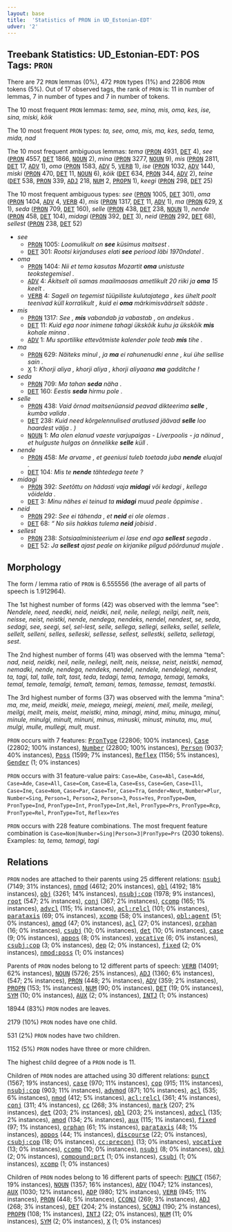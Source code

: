 ```yaml
---
layout: base
title:  'Statistics of PRON in UD_Estonian-EDT'
udver: '2'
---
```


## Treebank Statistics: UD_Estonian-EDT: POS Tags: `PRON`

There are 72 `PRON` lemmas (0%), 472 `PRON` types (1%) and 22806 `PRON` tokens (5%).
Out of 17 observed tags, the rank of `PRON` is: 11 in number of lemmas, 7 in number of types and 7 in number of tokens.

The 10 most frequent `PRON` lemmas: <em>tema, see, mina, mis, oma, kes, ise, sina, miski, kõik</em>

The 10 most frequent `PRON` types:  <em>ta, see, oma, mis, ma, kes, seda, tema, mida, nad</em>

The 10 most frequent ambiguous lemmas: <em>tema</em> (<tt><a href="et_edt-pos-PRON.html">PRON</a></tt> 4931, <tt><a href="et_edt-pos-DET.html">DET</a></tt> 4), <em>see</em> (<tt><a href="et_edt-pos-PRON.html">PRON</a></tt> 4557, <tt><a href="et_edt-pos-DET.html">DET</a></tt> 1866, <tt><a href="et_edt-pos-NOUN.html">NOUN</a></tt> 2), <em>mina</em> (<tt><a href="et_edt-pos-PRON.html">PRON</a></tt> 3277, <tt><a href="et_edt-pos-NOUN.html">NOUN</a></tt> 9), <em>mis</em> (<tt><a href="et_edt-pos-PRON.html">PRON</a></tt> 2811, <tt><a href="et_edt-pos-DET.html">DET</a></tt> 17, <tt><a href="et_edt-pos-ADV.html">ADV</a></tt> 1), <em>oma</em> (<tt><a href="et_edt-pos-PRON.html">PRON</a></tt> 1583, <tt><a href="et_edt-pos-ADV.html">ADV</a></tt> 5, <tt><a href="et_edt-pos-VERB.html">VERB</a></tt> 1), <em>ise</em> (<tt><a href="et_edt-pos-PRON.html">PRON</a></tt> 1032, <tt><a href="et_edt-pos-ADV.html">ADV</a></tt> 144), <em>miski</em> (<tt><a href="et_edt-pos-PRON.html">PRON</a></tt> 470, <tt><a href="et_edt-pos-DET.html">DET</a></tt> 11, <tt><a href="et_edt-pos-NOUN.html">NOUN</a></tt> 6), <em>kõik</em> (<tt><a href="et_edt-pos-DET.html">DET</a></tt> 634, <tt><a href="et_edt-pos-PRON.html">PRON</a></tt> 344, <tt><a href="et_edt-pos-ADV.html">ADV</a></tt> 2), <em>teine</em> (<tt><a href="et_edt-pos-DET.html">DET</a></tt> 538, <tt><a href="et_edt-pos-PRON.html">PRON</a></tt> 339, <tt><a href="et_edt-pos-ADJ.html">ADJ</a></tt> 218, <tt><a href="et_edt-pos-NUM.html">NUM</a></tt> 2, <tt><a href="et_edt-pos-PROPN.html">PROPN</a></tt> 1), <em>keegi</em> (<tt><a href="et_edt-pos-PRON.html">PRON</a></tt> 298, <tt><a href="et_edt-pos-DET.html">DET</a></tt> 25)

The 10 most frequent ambiguous types:  <em>see</em> (<tt><a href="et_edt-pos-PRON.html">PRON</a></tt> 1005, <tt><a href="et_edt-pos-DET.html">DET</a></tt> 301), <em>oma</em> (<tt><a href="et_edt-pos-PRON.html">PRON</a></tt> 1404, <tt><a href="et_edt-pos-ADV.html">ADV</a></tt> 4, <tt><a href="et_edt-pos-VERB.html">VERB</a></tt> 4), <em>mis</em> (<tt><a href="et_edt-pos-PRON.html">PRON</a></tt> 1317, <tt><a href="et_edt-pos-DET.html">DET</a></tt> 11, <tt><a href="et_edt-pos-ADV.html">ADV</a></tt> 1), <em>ma</em> (<tt><a href="et_edt-pos-PRON.html">PRON</a></tt> 629, <tt><a href="et_edt-pos-X.html">X</a></tt> 1), <em>seda</em> (<tt><a href="et_edt-pos-PRON.html">PRON</a></tt> 709, <tt><a href="et_edt-pos-DET.html">DET</a></tt> 160), <em>selle</em> (<tt><a href="et_edt-pos-PRON.html">PRON</a></tt> 438, <tt><a href="et_edt-pos-DET.html">DET</a></tt> 238, <tt><a href="et_edt-pos-NOUN.html">NOUN</a></tt> 1), <em>nende</em> (<tt><a href="et_edt-pos-PRON.html">PRON</a></tt> 458, <tt><a href="et_edt-pos-DET.html">DET</a></tt> 104), <em>midagi</em> (<tt><a href="et_edt-pos-PRON.html">PRON</a></tt> 392, <tt><a href="et_edt-pos-DET.html">DET</a></tt> 3), <em>neid</em> (<tt><a href="et_edt-pos-PRON.html">PRON</a></tt> 292, <tt><a href="et_edt-pos-DET.html">DET</a></tt> 68), <em>sellest</em> (<tt><a href="et_edt-pos-PRON.html">PRON</a></tt> 238, <tt><a href="et_edt-pos-DET.html">DET</a></tt> 52)


* <em>see</em>
  * <tt><a href="et_edt-pos-PRON.html">PRON</a></tt> 1005: <em>Loomulikult on <b>see</b> küsimus maitsest .</em>
  * <tt><a href="et_edt-pos-DET.html">DET</a></tt> 301: <em>Rootsi kirjanduses elati <b>see</b> periood läbi 1970ndatel .</em>
* <em>oma</em>
  * <tt><a href="et_edt-pos-PRON.html">PRON</a></tt> 1404: <em>Nii et tema kasutas Mozartit <b>oma</b> unistuste teokstegemisel .</em>
  * <tt><a href="et_edt-pos-ADV.html">ADV</a></tt> 4: <em>Äkitselt oli samas maailmaosas ametlikult 20 riiki ja <b>oma</b> 15 keelt .</em>
  * <tt><a href="et_edt-pos-VERB.html">VERB</a></tt> 4: <em>Sageli on tegemist tüüpiliste kulutajatega , kes ühelt poolt teenivad küll korralikult , kuid ei <b>oma</b> märkimisväärselt sääste .</em>
* <em>mis</em>
  * <tt><a href="et_edt-pos-PRON.html">PRON</a></tt> 1317: <em>See , <b>mis</b> vabandab ja vabastab , on andekus .</em>
  * <tt><a href="et_edt-pos-DET.html">DET</a></tt> 11: <em>Kuid ega noor inimene tahagi ükskõik kuhu ja ükskõik <b>mis</b> kohale minna .</em>
  * <tt><a href="et_edt-pos-ADV.html">ADV</a></tt> 1: <em>Mu sportilike ettevõtmiste kalender pole teab <b>mis</b> tihe .</em>
* <em>ma</em>
  * <tt><a href="et_edt-pos-PRON.html">PRON</a></tt> 629: <em>Näiteks minul , ja <b>ma</b> ei rahunenudki enne , kui ühe sellise sain .</em>
  * <tt><a href="et_edt-pos-X.html">X</a></tt> 1: <em>Khorji aliya , khorji aliya , khorji aliyaana <b>ma</b> gadditche !</em>
* <em>seda</em>
  * <tt><a href="et_edt-pos-PRON.html">PRON</a></tt> 709: <em>Ma tahan <b>seda</b> näha .</em>
  * <tt><a href="et_edt-pos-DET.html">DET</a></tt> 160: <em>Eestis <b>seda</b> hirmu pole .</em>
* <em>selle</em>
  * <tt><a href="et_edt-pos-PRON.html">PRON</a></tt> 438: <em>Vaid õrnad maitsenüansid peavad dikteerima <b>selle</b> , kumba valida .</em>
  * <tt><a href="et_edt-pos-DET.html">DET</a></tt> 238: <em>Kuid need kõrgelennulised arutlused jäävad <b>selle</b> loo haardest välja . )</em>
  * <tt><a href="et_edt-pos-NOUN.html">NOUN</a></tt> 1: <em>Ma olen elanud vaeste varjupaigas - Liverpoolis - ja näinud , et hulguste hulgas on õnnelikke <b>selle</b> küll .</em>
* <em>nende</em>
  * <tt><a href="et_edt-pos-PRON.html">PRON</a></tt> 458: <em>Me arvame , et geeniusi tuleb toetada juba <b>nende</b> eluajal .</em>
  * <tt><a href="et_edt-pos-DET.html">DET</a></tt> 104: <em>Mis te <b>nende</b> tähtedega teete ?</em>
* <em>midagi</em>
  * <tt><a href="et_edt-pos-PRON.html">PRON</a></tt> 392: <em>Seetõttu on hädasti vaja <b>midagi</b> või kedagi , kellega võidelda .</em>
  * <tt><a href="et_edt-pos-DET.html">DET</a></tt> 3: <em>Minu nähes ei teinud ta <b>midagi</b> muud peale õppimise .</em>
* <em>neid</em>
  * <tt><a href="et_edt-pos-PRON.html">PRON</a></tt> 292: <em>See ei tähenda , et <b>neid</b> ei ole olemas .</em>
  * <tt><a href="et_edt-pos-DET.html">DET</a></tt> 68: <em>“ No siis hakkas tulema <b>neid</b> jobisid .</em>
* <em>sellest</em>
  * <tt><a href="et_edt-pos-PRON.html">PRON</a></tt> 238: <em>Sotsiaalministeerium ei lase end aga <b>sellest</b> segada .</em>
  * <tt><a href="et_edt-pos-DET.html">DET</a></tt> 52: <em>Ja <b>sellest</b> ajast peale on kirjanike pilgud pöördunud mujale .</em>

## Morphology

The form / lemma ratio of `PRON` is 6.555556 (the average of all parts of speech is 1.912964).

The 1st highest number of forms (42) was observed with the lemma “see”: <em>Nendele, need, needki, neid, neidki, neil, neile, neilegi, neilgi, neilt, neis, neisse, neist, neistki, nende, nendega, nendeks, nendel, nendest, se, seda, sedagi, see, seegi, sel, sel-lest, selle, sellega, sellegi, selleks, sellel, sellele, sellelt, selleni, selles, selleski, sellesse, sellest, sellestki, selleta, selletagi, sest</em>.

The 2nd highest number of forms (41) was observed with the lemma “tema”: <em>nad, neid, neidki, neil, neile, neilegi, neilt, neis, neisse, neist, neistki, nemad, nemadki, nende, nendega, nendeks, nendel, nendele, nendelegi, nendest, ta, tagi, tal, talle, talt, tast, teda, tedagi, tema, temaga, temagi, temaks, temal, temale, temalgi, temalt, temani, temas, temasse, temast, temastki</em>.

The 3rd highest number of forms (37) was observed with the lemma “mina”: <em>ma, me, meid, meidki, meie, meiega, meiegi, meieni, meil, meile, meilegi, meilgi, meilt, meis, meist, meistki, mina, minagi, mind, minu, minuga, minul, minule, minulgi, minult, minuni, minus, minuski, minust, minuta, mu, mul, mulgi, mulle, mullegi, mult, must</em>.

`PRON` occurs with 7 features: <tt><a href="et_edt-feat-PronType.html">PronType</a></tt> (22806; 100% instances), <tt><a href="et_edt-feat-Case.html">Case</a></tt> (22802; 100% instances), <tt><a href="et_edt-feat-Number.html">Number</a></tt> (22800; 100% instances), <tt><a href="et_edt-feat-Person.html">Person</a></tt> (9037; 40% instances), <tt><a href="et_edt-feat-Poss.html">Poss</a></tt> (1599; 7% instances), <tt><a href="et_edt-feat-Reflex.html">Reflex</a></tt> (1156; 5% instances), <tt><a href="et_edt-feat-Gender.html">Gender</a></tt> (1; 0% instances)

`PRON` occurs with 31 feature-value pairs: `Case=Abe`, `Case=Abl`, `Case=Add`, `Case=Ade`, `Case=All`, `Case=Com`, `Case=Ela`, `Case=Ess`, `Case=Gen`, `Case=Ill`, `Case=Ine`, `Case=Nom`, `Case=Par`, `Case=Ter`, `Case=Tra`, `Gender=Neut`, `Number=Plur`, `Number=Sing`, `Person=1`, `Person=2`, `Person=3`, `Poss=Yes`, `PronType=Dem`, `PronType=Ind`, `PronType=Int`, `PronType=Int,Rel`, `PronType=Prs`, `PronType=Rcp`, `PronType=Rel`, `PronType=Tot`, `Reflex=Yes`

`PRON` occurs with 228 feature combinations.
The most frequent feature combination is `Case=Nom|Number=Sing|Person=3|PronType=Prs` (2030 tokens).
Examples: <em>ta, tema, temagi, tagi</em>


## Relations

`PRON` nodes are attached to their parents using 25 different relations: <tt><a href="et_edt-dep-nsubj.html">nsubj</a></tt> (7149; 31% instances), <tt><a href="et_edt-dep-nmod.html">nmod</a></tt> (4612; 20% instances), <tt><a href="et_edt-dep-obl.html">obl</a></tt> (4192; 18% instances), <tt><a href="et_edt-dep-obj.html">obj</a></tt> (3261; 14% instances), <tt><a href="et_edt-dep-nsubj-cop.html">nsubj:cop</a></tt> (1978; 9% instances), <tt><a href="et_edt-dep-root.html">root</a></tt> (547; 2% instances), <tt><a href="et_edt-dep-conj.html">conj</a></tt> (367; 2% instances), <tt><a href="et_edt-dep-ccomp.html">ccomp</a></tt> (165; 1% instances), <tt><a href="et_edt-dep-advcl.html">advcl</a></tt> (115; 1% instances), <tt><a href="et_edt-dep-acl-relcl.html">acl:relcl</a></tt> (101; 0% instances), <tt><a href="et_edt-dep-parataxis.html">parataxis</a></tt> (69; 0% instances), <tt><a href="et_edt-dep-xcomp.html">xcomp</a></tt> (58; 0% instances), <tt><a href="et_edt-dep-obl-agent.html">obl:agent</a></tt> (51; 0% instances), <tt><a href="et_edt-dep-amod.html">amod</a></tt> (47; 0% instances), <tt><a href="et_edt-dep-acl.html">acl</a></tt> (27; 0% instances), <tt><a href="et_edt-dep-orphan.html">orphan</a></tt> (16; 0% instances), <tt><a href="et_edt-dep-csubj.html">csubj</a></tt> (10; 0% instances), <tt><a href="et_edt-dep-det.html">det</a></tt> (10; 0% instances), <tt><a href="et_edt-dep-case.html">case</a></tt> (9; 0% instances), <tt><a href="et_edt-dep-appos.html">appos</a></tt> (8; 0% instances), <tt><a href="et_edt-dep-vocative.html">vocative</a></tt> (6; 0% instances), <tt><a href="et_edt-dep-csubj-cop.html">csubj:cop</a></tt> (3; 0% instances), <tt><a href="et_edt-dep-dep.html">dep</a></tt> (2; 0% instances), <tt><a href="et_edt-dep-fixed.html">fixed</a></tt> (2; 0% instances), <tt><a href="et_edt-dep-nmod-poss.html">nmod:poss</a></tt> (1; 0% instances)

Parents of `PRON` nodes belong to 12 different parts of speech: <tt><a href="et_edt-pos-VERB.html">VERB</a></tt> (14091; 62% instances), <tt><a href="et_edt-pos-NOUN.html">NOUN</a></tt> (5726; 25% instances), <tt><a href="et_edt-pos-ADJ.html">ADJ</a></tt> (1360; 6% instances),  (547; 2% instances), <tt><a href="et_edt-pos-PRON.html">PRON</a></tt> (448; 2% instances), <tt><a href="et_edt-pos-ADV.html">ADV</a></tt> (359; 2% instances), <tt><a href="et_edt-pos-PROPN.html">PROPN</a></tt> (153; 1% instances), <tt><a href="et_edt-pos-NUM.html">NUM</a></tt> (90; 0% instances), <tt><a href="et_edt-pos-DET.html">DET</a></tt> (19; 0% instances), <tt><a href="et_edt-pos-SYM.html">SYM</a></tt> (10; 0% instances), <tt><a href="et_edt-pos-AUX.html">AUX</a></tt> (2; 0% instances), <tt><a href="et_edt-pos-INTJ.html">INTJ</a></tt> (1; 0% instances)

18944 (83%) `PRON` nodes are leaves.

2179 (10%) `PRON` nodes have one child.

531 (2%) `PRON` nodes have two children.

1152 (5%) `PRON` nodes have three or more children.

The highest child degree of a `PRON` node is 11.

Children of `PRON` nodes are attached using 30 different relations: <tt><a href="et_edt-dep-punct.html">punct</a></tt> (1567; 19% instances), <tt><a href="et_edt-dep-case.html">case</a></tt> (970; 11% instances), <tt><a href="et_edt-dep-cop.html">cop</a></tt> (915; 11% instances), <tt><a href="et_edt-dep-nsubj-cop.html">nsubj:cop</a></tt> (903; 11% instances), <tt><a href="et_edt-dep-advmod.html">advmod</a></tt> (871; 10% instances), <tt><a href="et_edt-dep-acl.html">acl</a></tt> (535; 6% instances), <tt><a href="et_edt-dep-nmod.html">nmod</a></tt> (412; 5% instances), <tt><a href="et_edt-dep-acl-relcl.html">acl:relcl</a></tt> (361; 4% instances), <tt><a href="et_edt-dep-conj.html">conj</a></tt> (311; 4% instances), <tt><a href="et_edt-dep-cc.html">cc</a></tt> (268; 3% instances), <tt><a href="et_edt-dep-mark.html">mark</a></tt> (207; 2% instances), <tt><a href="et_edt-dep-det.html">det</a></tt> (203; 2% instances), <tt><a href="et_edt-dep-obl.html">obl</a></tt> (203; 2% instances), <tt><a href="et_edt-dep-advcl.html">advcl</a></tt> (135; 2% instances), <tt><a href="et_edt-dep-amod.html">amod</a></tt> (134; 2% instances), <tt><a href="et_edt-dep-aux.html">aux</a></tt> (115; 1% instances), <tt><a href="et_edt-dep-fixed.html">fixed</a></tt> (97; 1% instances), <tt><a href="et_edt-dep-orphan.html">orphan</a></tt> (61; 1% instances), <tt><a href="et_edt-dep-parataxis.html">parataxis</a></tt> (48; 1% instances), <tt><a href="et_edt-dep-appos.html">appos</a></tt> (44; 1% instances), <tt><a href="et_edt-dep-discourse.html">discourse</a></tt> (22; 0% instances), <tt><a href="et_edt-dep-csubj-cop.html">csubj:cop</a></tt> (18; 0% instances), <tt><a href="et_edt-dep-cc-preconj.html">cc:preconj</a></tt> (13; 0% instances), <tt><a href="et_edt-dep-vocative.html">vocative</a></tt> (13; 0% instances), <tt><a href="et_edt-dep-ccomp.html">ccomp</a></tt> (10; 0% instances), <tt><a href="et_edt-dep-nsubj.html">nsubj</a></tt> (8; 0% instances), <tt><a href="et_edt-dep-obj.html">obj</a></tt> (2; 0% instances), <tt><a href="et_edt-dep-compound-prt.html">compound:prt</a></tt> (1; 0% instances), <tt><a href="et_edt-dep-csubj.html">csubj</a></tt> (1; 0% instances), <tt><a href="et_edt-dep-xcomp.html">xcomp</a></tt> (1; 0% instances)

Children of `PRON` nodes belong to 16 different parts of speech: <tt><a href="et_edt-pos-PUNCT.html">PUNCT</a></tt> (1567; 19% instances), <tt><a href="et_edt-pos-NOUN.html">NOUN</a></tt> (1357; 16% instances), <tt><a href="et_edt-pos-ADV.html">ADV</a></tt> (1047; 12% instances), <tt><a href="et_edt-pos-AUX.html">AUX</a></tt> (1030; 12% instances), <tt><a href="et_edt-pos-ADP.html">ADP</a></tt> (980; 12% instances), <tt><a href="et_edt-pos-VERB.html">VERB</a></tt> (945; 11% instances), <tt><a href="et_edt-pos-PRON.html">PRON</a></tt> (448; 5% instances), <tt><a href="et_edt-pos-CCONJ.html">CCONJ</a></tt> (269; 3% instances), <tt><a href="et_edt-pos-ADJ.html">ADJ</a></tt> (268; 3% instances), <tt><a href="et_edt-pos-DET.html">DET</a></tt> (204; 2% instances), <tt><a href="et_edt-pos-SCONJ.html">SCONJ</a></tt> (190; 2% instances), <tt><a href="et_edt-pos-PROPN.html">PROPN</a></tt> (108; 1% instances), <tt><a href="et_edt-pos-INTJ.html">INTJ</a></tt> (22; 0% instances), <tt><a href="et_edt-pos-NUM.html">NUM</a></tt> (11; 0% instances), <tt><a href="et_edt-pos-SYM.html">SYM</a></tt> (2; 0% instances), <tt><a href="et_edt-pos-X.html">X</a></tt> (1; 0% instances)

